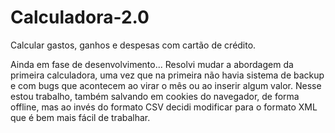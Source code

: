 # Calculadora-2.0
Calcular gastos, ganhos e despesas com cartão de crédito.

Ainda em fase de desenvolvimento... Resolvi mudar a abordagem da primeira calculadora, uma vez que na primeira não havia sistema de backup e com bugs que acontecem ao
virar o mês ou ao inserir algum valor. Nesse estou trabalho, também salvando em cookies do navegador, de forma offline, mas ao invés do formato CSV decidi modificar
para o formato XML que é bem mais fácil de trabalhar.
